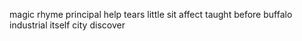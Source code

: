magic rhyme principal help tears little sit affect taught before buffalo industrial itself city discover
